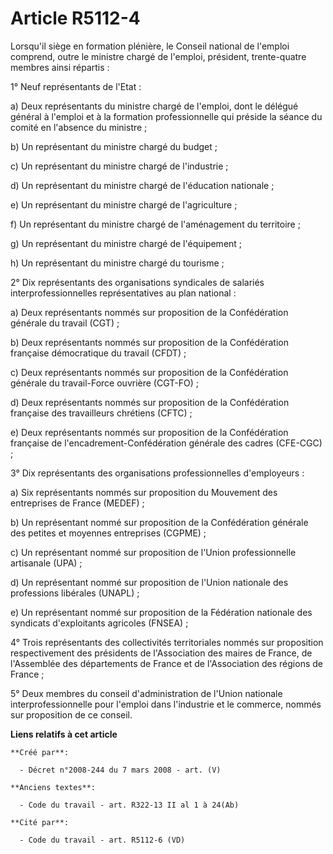 # Article R5112-4

Lorsqu'il siège en formation plénière, le Conseil national de l'emploi comprend, outre le ministre chargé de l'emploi,
président, trente-quatre membres ainsi répartis :

1° Neuf représentants de l'Etat :

a) Deux représentants du ministre chargé de l'emploi, dont le délégué général à l'emploi et à la formation professionnelle
qui préside la séance du comité en l'absence du ministre ;

b) Un représentant du ministre chargé du budget ;

c) Un représentant du ministre chargé de l'industrie ;

d) Un représentant du ministre chargé de l'éducation nationale ;

e) Un représentant du ministre chargé de l'agriculture ;

f) Un représentant du ministre chargé de l'aménagement du territoire ;

g) Un représentant du ministre chargé de l'équipement ;

h) Un représentant du ministre chargé du tourisme ;

2° Dix représentants des organisations syndicales de salariés interprofessionnelles représentatives au plan national :

a) Deux représentants nommés sur proposition de la Confédération générale du travail (CGT) ;

b) Deux représentants nommés sur proposition de la Confédération française démocratique du travail (CFDT) ;

c) Deux représentants nommés sur proposition de la Confédération générale du travail-Force ouvrière (CGT-FO) ;

d) Deux représentants nommés sur proposition de la Confédération française des travailleurs chrétiens (CFTC) ;

e) Deux représentants nommés sur proposition de la Confédération française de l'encadrement-Confédération générale des cadres
(CFE-CGC) ;

3° Dix représentants des organisations professionnelles d'employeurs :

a) Six représentants nommés sur proposition du Mouvement des entreprises de France (MEDEF) ;

b) Un représentant nommé sur proposition de la Confédération générale des petites et moyennes entreprises (CGPME) ;

c) Un représentant nommé sur proposition de l'Union professionnelle artisanale (UPA) ;

d) Un représentant nommé sur proposition de l'Union nationale des professions libérales (UNAPL) ;

e) Un représentant nommé sur proposition de la Fédération nationale des syndicats d'exploitants agricoles (FNSEA) ;

4° Trois représentants des collectivités territoriales nommés sur proposition respectivement des présidents de l'Association
des maires de France, de l'Assemblée des départements de France et de l'Association des régions de France ;

5° Deux membres du conseil d'administration de l'Union nationale interprofessionnelle pour l'emploi dans l'industrie et le
commerce, nommés sur proposition de ce conseil.

**Liens relatifs à cet article**

	**Créé par**:

	  - Décret n°2008-244 du 7 mars 2008 - art. (V)

	**Anciens textes**:

	  - Code du travail - art. R322-13 II al 1 à 24(Ab)

	**Cité par**:

	  - Code du travail - art. R5112-6 (VD)
